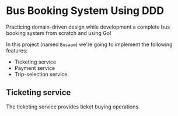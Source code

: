 # Bus Booking System Using DDD

Practicing domain-driven design while development a complete bus booking system from scratch and using Go!

In this project (named `Busaum`) we're going to implement the following features:

- Ticketing service
- Payment service
- Trip-selection service.

## Ticketing service

The ticketing service provides ticket buying operations.
